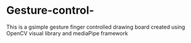 # Gesture-control-
This is a gsimple gesture finger controlled drawing board created using OpenCV visual library and mediaPipe framework
